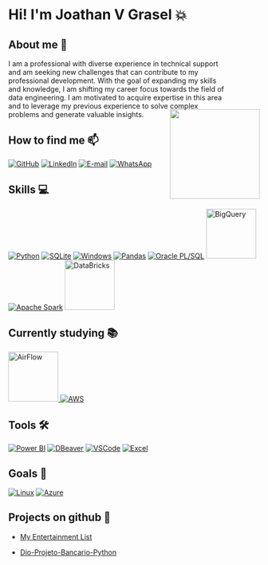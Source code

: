 # <span style="color: geen;">Hi! I'm Joathan V Grasel</span> 💥


## About me 🤵
<img align="right"  height="180" src="https://github.com/user-attachments/assets/74768beb-0658-4ebb-865d-56118a200a47" style="margin-left: -110px; margin-top: 100px;">

I am a professional with diverse experience in technical support and am seeking new challenges that can contribute to my professional development. With the goal of expanding my skills and knowledge, I am shifting my career focus towards the field of data engineering. I am motivated to acquire expertise in this area and to leverage my previous experience to solve complex problems and generate valuable insights.  



## How to find me 📫

[![GitHub](https://img.icons8.com/?size=100&id=u9R54eMKS8fw&format=png&color=000000)](https://github.com/jvgrasel/jvgrasel) [![LinkedIn](https://img.icons8.com/?size=100&id=13930&format=png&color=000000)](https://www.linkedin.com/in/jgrasel/) [![E-mail](https://img.icons8.com/?size=100&id=44829&format=png&color=000000)](mailto:joathan94@yahoo.com) [![WhatsApp](https://img.icons8.com/?size=100&id=30448&format=png&color=000000)](https://wa.me/5551985337571)


## Skills 💻

[![Python](https://img.icons8.com/?size=100&id=13441&format=png&color=000000)](https://www.python.org/) [![SQLite](https://img.icons8.com/?size=100&id=VMRAbKfEzssG&format=png&color=000000)](https://www.sqlite.org/) [![Windows](https://img.icons8.com/?size=100&id=YJfJ0JM5Imsj&format=png&color=000000)](https://www.microsoft.com/)  [![Pandas](https://img.icons8.com/?size=100&id=xSkewUSqtErH&format=png&color=000000)](https://pandas.pydata.org/) [![Oracle PL/SQL](https://img.icons8.com/?size=100&id=8ljTDYUEydbJ&format=png&color=000000)](https://www.oracle.com/br/database/technologies/appdev/plsql.html) <a href="https://cloud.google.com/bigquery">
  <img src="https://github.com/user-attachments/assets/758711ef-eada-47c8-9112-55a9a4cc3b25" alt="BigQuery" width="100" height="100">  [![Apache Spark](https://img.icons8.com/?size=100&id=xgChbMh3wYDY&format=png&color=000000)](https://spark.apache.org/)  <a href="https://www.databricks.com">
  <img src="https://github.com/user-attachments/assets/6135fee2-520d-43f2-b80b-24e719ed71c4" alt="DataBricks" width="100" height="100">
</a> 

</a>


 ## Currently studying 📚

<a href="https://airflow.apache.org"> <img src="https://github.com/user-attachments/assets/c8ad441f-538d-4c1b-ac9b-1e9403866b01" alt="AirFlow" width="100" height="100">  [![AWS](https://img.icons8.com/?size=100&id=33039&format=png&color=000000)](https://aws.amazon.com/)


## Tools 🛠

[![Power BI](https://img.icons8.com/?size=100&id=qYfwpsRXEcpc&format=png&color=000000)](https://app.powerbi.com/) [![DBeaver](https://img.icons8.com/?size=100&id=kjaF4LlvyR6g&format=png&color=000000)](https://dbeaver.io/) [![VSCode](https://img.icons8.com/?size=100&id=iFPHC1KfnoxC&format=png&color=000000)](https://code.visualstudio.com/) [![Excel](https://img.icons8.com/?size=100&id=117561&format=png&color=000000)](https://www.microsoft.com/pt-br/microsoft-365/excel) 


## Goals 📌

[![Linux](https://img.icons8.com/?size=100&id=17842&format=png&color=000000)](https://www.linux.org/)  [![Azure](https://img.icons8.com/?size=100&id=VLKafOkk3sBX&format=png&color=000000)](https://azure.microsoft.com/) 


## Projects on github 💼
- [My Entertainment List](https://github.com/jvgrasel/myentertainmentlist)

- [Dio-Projeto-Bancario-Python](https://github.com/jvgrasel/dio-sistema-bancario-python)



